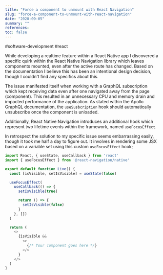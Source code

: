 ```yaml
---
title: "Force a component to unmount with React Navigation"
slug: "force-a-component-to-unmount-with-react-navigation"
date: "2020-09-05"
summary: ""
references: 
toc: false
---
```


#software-development #react

While developing a realtime feature within a React Native app I discovered a specific quirk within the React Native Navigation library which leaves components mounted, even after the active route has changed. Based on the documentation I believe this has been an intentional design decision, though I couldn't find any specifics about this.

The issue manifested itself when working with a GraphQL subscription which kept receiving data even after one navigated away from the page (component). This resulted in an unnecessary CPU and memory drain and impacted performance of the application. As stated within the Apollo GraphQL documentation, the `useSusbcription` hook should automatically unsubscribe once the component is unloaded.


Additionally, React Native Navigation introduces an additional hook which represent two lifetime events within the framework, named `useFocusEffect`.

In retrospect the solution to my specific issue seems embarrassing easily, though it took me half a day to figure out. It involves in rendering some JSX based on a variable set using this custom `useFocusEffect` hook;

```js
import React, { useState, useCallback } from 'react'
import { useFocusEffect } from '@react-navigation/native'

export default function Live() {
  const [isVisible, setIsVisible] = useState(false)

  useFocusEffect(
    useCallback(() => {
      setIsVisible(true)

      return () => {
        setIsVisible(false)
      }
    }, [])
  )

  return (
    <>
      {isVisible && 
        <>
          {/* Your component goes here */}
        </>
      }
    </>
  )
}
```
